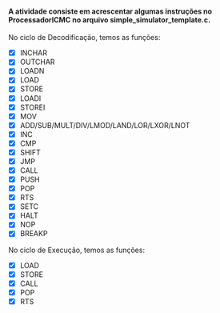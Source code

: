#### A atividade consiste em acrescentar algumas instruções no ProcessadorICMC no arquivo simple_simulator_template.c.

 No ciclo de Decodificação, temos as funções:
- [x] INCHAR
- [x] OUTCHAR
- [x] LOADN 
- [x] LOAD
- [x] STORE
- [x] LOADI
- [x] STOREI
- [x] MOV
- [x] ADD/SUB/MULT/DIV/LMOD/LAND/LOR/LXOR/LNOT 
- [x] INC
- [x] CMP
- [x] SHIFT
- [x] JMP
- [x] CALL
- [x] PUSH
- [x] POP
- [x] RTS
- [x] SETC
- [x] HALT
- [x] NOP
- [x] BREAKP

 No ciclo de Execução, temos as funções:
- [x] LOAD
- [x] STORE
- [x] CALL
- [x] POP
- [x] RTS
